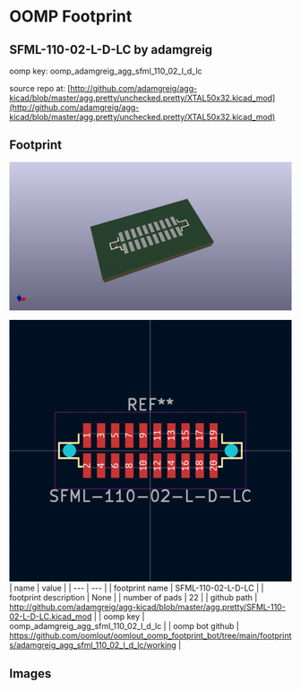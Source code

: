 # OOMP Footprint  
## SFML-110-02-L-D-LC  by adamgreig  
  
oomp key: oomp_adamgreig_agg_sfml_110_02_l_d_lc  
  
source repo at: [http://github.com/adamgreig/agg-kicad/blob/master/agg.pretty/unchecked.pretty/XTAL50x32.kicad_mod](http://github.com/adamgreig/agg-kicad/blob/master/agg.pretty/unchecked.pretty/XTAL50x32.kicad_mod)  
## Footprint  
  
[![working_kicad_pcb_3d.png](working_kicad_pcb_3d_600.png)](working_kicad_pcb_3d.png)  
  
[![working.png](working_600.png)](working.png)  
| name | value | 
| --- | --- | 
| footprint name | SFML-110-02-L-D-LC | 
| footprint description | None | 
| number of pads | 22 | 
| github path | http://github.com/adamgreig/agg-kicad/blob/master/agg.pretty/SFML-110-02-L-D-LC.kicad_mod | 
| oomp key | oomp_adamgreig_agg_sfml_110_02_l_d_lc | 
| oomp bot github | https://github.com/oomlout/oomlout_oomp_footprint_bot/tree/main/footprints/adamgreig_agg_sfml_110_02_l_d_lc/working | 
## Images  
